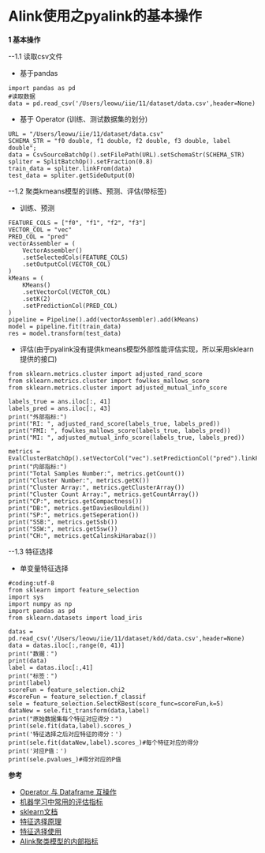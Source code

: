 # Alink使用之pyalink的基本操作

**1 基本操作**

--1.1 读取csv文件
- 基于pandas
~~~
import pandas as pd
#读取数据
data = pd.read_csv('/Users/leowu/iie/11/dataset/data.csv',header=None) 
~~~

- 基于 Operator (训练、测试数据集的划分)
~~~
URL = "/Users/leowu/iie/11/dataset/data.csv"
SCHEMA_STR = "f0 double, f1 double, f2 double, f3 double, label double";
data = CsvSourceBatchOp().setFilePath(URL).setSchemaStr(SCHEMA_STR)
spliter = SplitBatchOp().setFraction(0.8)
train_data = spliter.linkFrom(data)
test_data = spliter.getSideOutput(0)
~~~

--1.2 聚类kmeans模型的训练、预测、评估(带标签)
- 训练、预测
~~~
FEATURE_COLS = ["f0", "f1", "f2", "f3"]
VECTOR_COL = "vec"
PRED_COL = "pred"
vectorAssembler = (
    VectorAssembler()
    .setSelectedCols(FEATURE_COLS)
    .setOutputCol(VECTOR_COL)
)
kMeans = (
    KMeans()
    .setVectorCol(VECTOR_COL)
    .setK(2)
    .setPredictionCol(PRED_COL)
)
pipeline = Pipeline().add(vectorAssembler).add(kMeans)
model = pipeline.fit(train_data)
res = model.transform(test_data)
~~~

- 评估(由于pyalink没有提供kmeans模型外部性能评估实现，所以采用sklearn提供的接口)
~~~
from sklearn.metrics.cluster import adjusted_rand_score
from sklearn.metrics.cluster import fowlkes_mallows_score
from sklearn.metrics.cluster import adjusted_mutual_info_score

labels_true = ans.iloc[:, 41]
labels_pred = ans.iloc[:, 43]
print("外部指标:")
print("RI: ", adjusted_rand_score(labels_true, labels_pred))
print("FMI: ", fowlkes_mallows_score(labels_true, labels_pred))
print("MI: ", adjusted_mutual_info_score(labels_true, labels_pred))
    
metrics = EvalClusterBatchOp().setVectorCol("vec").setPredictionCol("pred").linkFrom(res).collectMetrics()
print("内部指标:")
print("Total Samples Number:", metrics.getCount())
print("Cluster Number:", metrics.getK())
print("Cluster Array:", metrics.getClusterArray())
print("Cluster Count Array:", metrics.getCountArray())
print("CP:", metrics.getCompactness())
print("DB:", metrics.getDaviesBouldin())
print("SP:", metrics.getSeperation())
print("SSB:", metrics.getSsb())
print("SSW:", metrics.getSsw())
print("CH:", metrics.getCalinskiHarabaz())
~~~

--1.3 特征选择
- 单变量特征选择
~~~
#coding:utf-8
from sklearn import feature_selection
import sys
import numpy as np
import pandas as pd
from sklearn.datasets import load_iris

datas = pd.read_csv('/Users/leowu/iie/11/dataset/kdd/data.csv',header=None)
data = datas.iloc[:,range(0, 41)] 
print("数据：")
print(data)
label = datas.iloc[:,41]
print("标签：")
print(label)
scoreFun = feature_selection.chi2
#scoreFun = feature_selection.f_classif
sele = feature_selection.SelectKBest(score_func=scoreFun,k=5)
dataNew = sele.fit_transform(data,label)
print("原始数据集每个特征对应得分：")
print(sele.fit(data,label).scores_)
print('特征选择之后对应特征的得分：')
print(sele.fit(dataNew,label).scores_)#每个特征对应的得分
print('对应P值：')
print(sele.pvalues_)#得分对应的P值
~~~

**参考**

- [Operator 与 Dataframe 互操作](https://github.com/alibaba/Alink/blob/master/docs/pyalink/pyalink-dataframe.md)
- [机器学习中常用的评估指标](https://juejin.im/post/5da2e88851882555a843023d#heading-32)
- [sklearn文档](https://scikit-learn.org/stable/modules/generated/sklearn.metrics.adjusted_rand_score.html)
- [特征选择原理](https://www.jianshu.com/p/f24a9ad30738)
- [特征选择使用](https://www.jianshu.com/p/b3056d10a20f)
- [Alink聚类模型的内部指标](https://github.com/alibaba/Alink/blob/master/docs/cn/evalclusterbatchop.md)


